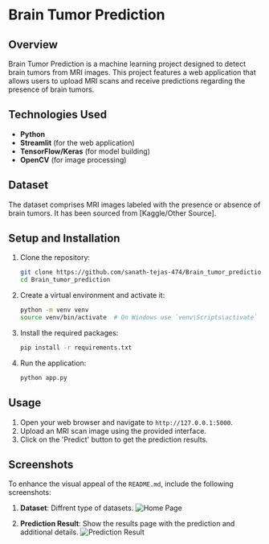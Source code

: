 # Brain Tumor Prediction

## Overview
Brain Tumor Prediction is a machine learning project designed to detect brain tumors from MRI images. This project features a web application that allows users to upload MRI scans and receive predictions regarding the presence of brain tumors.

## Technologies Used
- **Python**
- **Streamlit** (for the web application)
- **TensorFlow/Keras** (for model building)
- **OpenCV** (for image processing)


## Dataset
The dataset comprises MRI images labeled with the presence or absence of brain tumors. It has been sourced from [Kaggle/Other Source].

## Setup and Installation
1. Clone the repository:
    ```bash
    git clone https://github.com/sanath-tejas-474/Brain_tumor_prediction.git
    cd Brain_tumor_prediction
    ```

2. Create a virtual environment and activate it:
    ```bash
    python -m venv venv
    source venv/bin/activate  # On Windows use `venv\Scripts\activate`
    ```

3. Install the required packages:
    ```bash
    pip install -r requirements.txt
    ```

4. Run the application:
    ```bash
    python app.py
    ```

## Usage
1. Open your web browser and navigate to `http://127.0.0.1:5000`.
2. Upload an MRI scan image using the provided interface.
3. Click on the 'Predict' button to get the prediction results.

## Screenshots
To enhance the visual appeal of the `README.md`, include the following screenshots:

1. **Dataset**: Diffrent type of datasets.
    ![Home Page](path/to/home_page_screenshot.png)

2. **Prediction Result**: Show the results page with the prediction and additional details.
    ![Prediction Result](path/to/prediction_result_screenshot.png)



